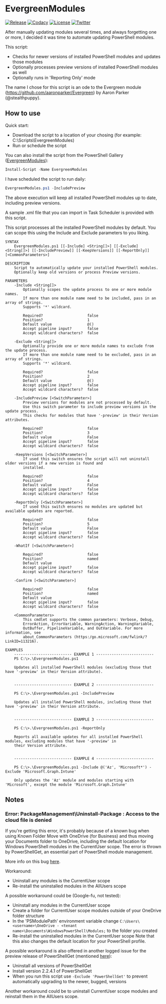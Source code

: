 # EvergreenModules

[![Release][github-release-badge]][github-release]
[![Codacy][code-quality-badge]][code-quality]
[![License][license-badge]][license]
[![Twitter][twitter-follow-badge]][twitter-follow]

After manually updating modules several times, and always forgetting one or more, I decided it was time to automate updating PowerShell modules.

This script:
*  Checks for newer versions of installed PowerShell modules and updates those modules
*  Optionally processes preview versions of installed PowerShell modules as well
*  Optionally runs in 'Reporting Only' mode

The name I chose for this script is an ode to the Evergreen module (https://github.com/aaronparker/Evergreen) by Aaron Parker (@stealthpuppy).

## How to use

Quick start:
*  Download the script to a location of your chosing (for example: C:\Scripts\EvergreenModules)
*  Run or schedule the script

You can also install the script from the PowerShell Gallery ([EvergreenModules][poshgallery-evergreenmodules]):
```powershell
Install-Script -Name EvergreenModules
```

I have scheduled the script to run daily:

```powershell
EvergreenModules.ps1 -IncludePreview
```

The above execution will keep all installed PowerShell modules up to date, including preview versions.

A sample .xml file that you can import in Task Scheduler is provided with this script.

This script processes all the installed PowerShell modules by default. You can scope this using the Include and Exclude parameters to you liking.

```
SYNTAX
    EvergreenModules.ps1 [[-Include] <String[]>] [[-Exclude] <String[]>] [[-IncludePreview]] [[-KeepVersions]] [[-ReportOnly]] [<CommonParameters>]

DESCRIPTION
    Script to automatically update your installed PowerShell modules.
    Optionally keep old versions or process Preview versions.

PARAMETERS
    -Include <String[]>
        Optionally scopes the update process to one or more module names.
        If more than one module name need to be included, pass in an array of strings.
        Supports '*' wildcard.

        Required?                    false
        Position?                    1
        Default value                @()
        Accept pipeline input?       false
        Accept wildcard characters?  false

    -Exclude <String[]>
        Optionally provide one or more module names to exclude from the update process.
        If more than one module name need to be excluded, pass in an array of strings.
        Supports '*' wildcard.

        Required?                    false
        Position?                    2
        Default value                @()
        Accept pipeline input?       false
        Accept wildcard characters?  false

    -IncludePreview [<SwitchParameter>]
        Preview versions for modules are not processed by default.
        Use this switch parameter to include preview versions in the update process.
        This checks for modules that have '-preview' in their Version attributes.

        Required?                    false
        Position?                    3
        Default value                False
        Accept pipeline input?       false
        Accept wildcard characters?  false

    -KeepVersions [<SwitchParameter>]
        If used this switch ensures the script will not uninstall older versions if a new version is found and
        installed.

        Required?                    false
        Position?                    4
        Default value                False
        Accept pipeline input?       false
        Accept wildcard characters?  false

    -ReportOnly [<SwitchParameter>]
        If used this switch ensures no modules are updated but available updates are reported.

        Required?                    false
        Position?                    5
        Default value                False
        Accept pipeline input?       false
        Accept wildcard characters?  false

    -WhatIf [<SwitchParameter>]

        Required?                    false
        Position?                    named
        Default value
        Accept pipeline input?       false
        Accept wildcard characters?  false

    -Confirm [<SwitchParameter>]

        Required?                    false
        Position?                    named
        Default value
        Accept pipeline input?       false
        Accept wildcard characters?  false

    <CommonParameters>
        This cmdlet supports the common parameters: Verbose, Debug,
        ErrorAction, ErrorVariable, WarningAction, WarningVariable,
        OutBuffer, PipelineVariable, and OutVariable. For more information, see
        about_CommonParameters (https:/go.microsoft.com/fwlink/?LinkID=113216).
        
EXAMPLES
    -------------------------- EXAMPLE 1 --------------------------
    PS C:\>.\EvergreenModules.ps1

    Updates all installed PowerShell modules (excluding those that have '-preview' in their Version attribute).


    -------------------------- EXAMPLE 2 --------------------------

    PS C:\>.\EvergreenModules.ps1 -IncludePreview

    Updates all installed PowerShell modules, including those that have '-preview' in their Version attribute.


    -------------------------- EXAMPLE 3 --------------------------

    PS C:\>.\EvergreenModules.ps1 -ReportOnly

    Reports all available updates for all installed PowerShell modules, excluding modules that have '-preview' in
    their Version attribute.


    -------------------------- EXAMPLE 4 --------------------------

    PS C:\>.\EvergreenModules.ps1 -Include @('Az', 'Microsoft*') -Exclude 'Microsoft.Graph.Intune'

    Only updates the 'Az' module and modules starting with 'Microsoft', except the module 'Microsoft.Graph.Intune'

```

## Notes

### Error: PackageManagement\Uninstall-Package : Access to the cloud file is denied
If you're getting this error, it's probably because of a known bug when using Known Folder Move with OneDrive (for Business) and thus moving your Documents folder to OneDrive, including the default location for Windows PowerShell modules in the CurrentUser scope.
The error is thrown by PowerShellGet, an essential part of PowerShell module management.

More info on this bug [here][error-cloudfileaccessdenied].

Workaround:
*  Uninstall any modules is the CurrentUser scope
*  Re-install the uninstalled modules in the AllUsers scope

A possible workaround could be (Google-fu, not tested):
*  Uninstall any modules in the CurrentUser scope
*  Create a folder for CurrentUser scope modules outside of your OneDrive folder structure
*  In the 'PSModulePath' environment variable change `C:\Users\<username>\OneDrive - <tenant name>\Documents\WindowsPowerShell\Modules;` to the folder you created
*  Re-install the uninstalled modules in the CurrentUser scope
Note that this also changes the default location for your PowerShell profile.

A possible workaround is also offered in another logged issue for the preview release of PowerShellGet (mentioned [here][error-cloudfileaccessdenied-beta]):
*  Uninstall all versions of PowerShellGet
*  Install version 2.2.4.1 of PowerShellGet
*  When you run this script use `-Exclude 'PowerShellGet'` to prevent automatically upgrading to the newer, bugged, versions

Another workaround could be to uninstall CurrentUser scope modules and reinstall them in the AllUsers scope.

[github-release-badge]: https://img.shields.io/github/release/msfreaks/EvergreenModules.svg?style=flat-square
[github-release]: https://github.com/msfreaks/EvergreenModules/releases/latest
[code-quality-badge]: https://app.codacy.com/project/badge/Grade/2c802cd68a5d4768b05c928a24b15a1f?style=flat-square
[code-quality]: https://www.codacy.com/gh/msfreaks/EvergreenModules/dashboard?utm_source=github.com&amp;utm_medium=referral&amp;utm_content=msfreaks/EvergreenModules&amp;utm_campaign=Badge_Grade
[license-badge]: https://img.shields.io/github/license/msfreaks/EvergreenModules?style=flat-square
[license]: https://github.com/msfreaks/EvergreenModules/blob/master/LICENSE
[twitter-follow-badge]: https://img.shields.io/twitter/follow/menschab?style=flat-square
[twitter-follow]: https://twitter.com/menschab?ref_src=twsrc%5Etfw
[change-log]: https://github.com/msfreaks/EvergreenModules/blob/main/CHANGELOG.md
[poshgallery-evergreenmodules]: https://www.powershellgallery.com/packages/EvergreenModules/
[error-cloudfileaccessdenied]: https://github.com/PowerShell/PowerShellGet/issues/262
[error-cloudfileaccessdenied-beta]: https://github.com/PowerShell/PowerShellGet/issues/300
